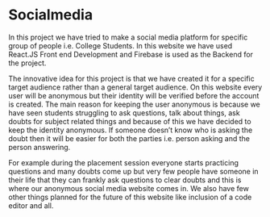 # Socialmedia
In this project we have tried to make a social media platform for specific group of people i.e. College Students. In this website we have used React.JS Front end Development and Firebase is used as the Backend for the project.

The innovative idea for this project is that we have created it for a specific target audience rather than a general target audience. On this website every user will be anonymous but their identity will be verified before the account is created. The main reason for keeping the user anonymous is because we have seen students struggling to ask questions, talk about things, ask doubts for subject related things and because of this we have decided to keep the identity anonymous. If someone doesn’t know who is asking the doubt then it will be easier for both the parties i.e. person asking and the person answering.

For example during the placement session everyone starts practicing questions and many doubts come up but very few people have someone in their life that they can frankly ask questions to clear doubts and this is where our anonymous social media website comes in. We also have few other things planned for the future of this website like inclusion of a code editor and all.
